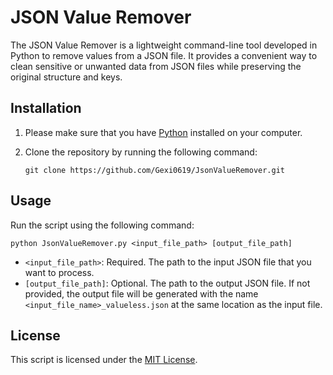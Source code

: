 # JSON Value Remover

The JSON Value Remover is a lightweight command-line tool developed in Python to remove values from a JSON file. It provides a convenient way to clean sensitive or unwanted data from JSON files while preserving the original structure and keys.

## Installation

1. Please make sure that you have [Python](https://www.python.org) installed on your computer.

2. Clone the repository by running the following command:
   ```
   git clone https://github.com/Gexi0619/JsonValueRemover.git
   ```

## Usage
Run the script using the following command:
```
python JsonValueRemover.py <input_file_path> [output_file_path]
```

- `<input_file_path>`: Required. The path to the input JSON file that you want to process.
- `[output_file_path]`: Optional. The path to the output JSON file. If not provided, the output file will be generated with the name `<input_file_name>_valueless.json` at the same location as the input file.

## License
This script is licensed under the [MIT License](https://opensource.org/licenses/MIT). 
